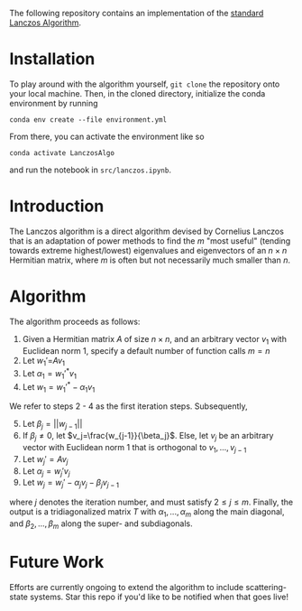 The following repository contains an implementation of the [standard Lanczos Algorithm](https://en.wikipedia.org/wiki/Lanczos_algorithm).

# Installation

To play around with the algorithm yourself, `git clone` the repository onto your local machine. Then, in the cloned directory, initialize the conda environment by running
```
conda env create --file environment.yml
```
From there, you can activate the environment like so
```
conda activate LanczosAlgo
```
and run the notebook in `src/lanczos.ipynb`.

# Introduction

The Lanczos algorithm is a direct algorithm devised by Cornelius Lanczos that is an adaptation of power methods to find the $m$ "most useful" (tending towards extreme highest/lowest) eigenvalues and eigenvectors of an $n\times n$ Hermitian matrix, where $m$ is often but not necessarily much smaller than $n$.

# Algorithm

The algorithm proceeds as follows:

1. Given a Hermitian matrix $A$ of size $n\times n$, and an arbitrary vector $v_1$ with Euclidean norm 1, specify a default number of function calls $m=n$
2. Let $w_1'$=$Av_1$
3. Let $\alpha_1=w_1'^* v_1$
4. Let $w_1=w_1'^*-\alpha_1 v_1$

We refer to steps 2 - 4 as the first iteration steps. Subsequently, 

5. Let $\beta_j=||w_{j-1}||$
6. If $\beta_j\neq0$, let $v_j=\frac{w_{j-1}}{\beta_j}$. Else, let $v_j$ be an arbitrary vector with Euclidean norm 1 that is orthogonal to $v_1, ..., v_{j-1}$
7. Let $w_j'=Av_j$
8. Let $\alpha_j=w_j'v_j$
9. Let $w_j=w_j'-\alpha_j v_j-\beta_j v_{j-1}$

where $j$ denotes the iteration number, and must satisfy $2\leq j\leq m$. Finally, the output is a tridiagonalized matrix $T$ with $\alpha_1, ..., \alpha_m$ along the main diagonal, and $\beta_2, ..., \beta_m$ along the super- and subdiagonals.

# Future Work

Efforts are currently ongoing to extend the algorithm to include scattering-state systems. Star this repo if you'd like to be notified when that goes live!
